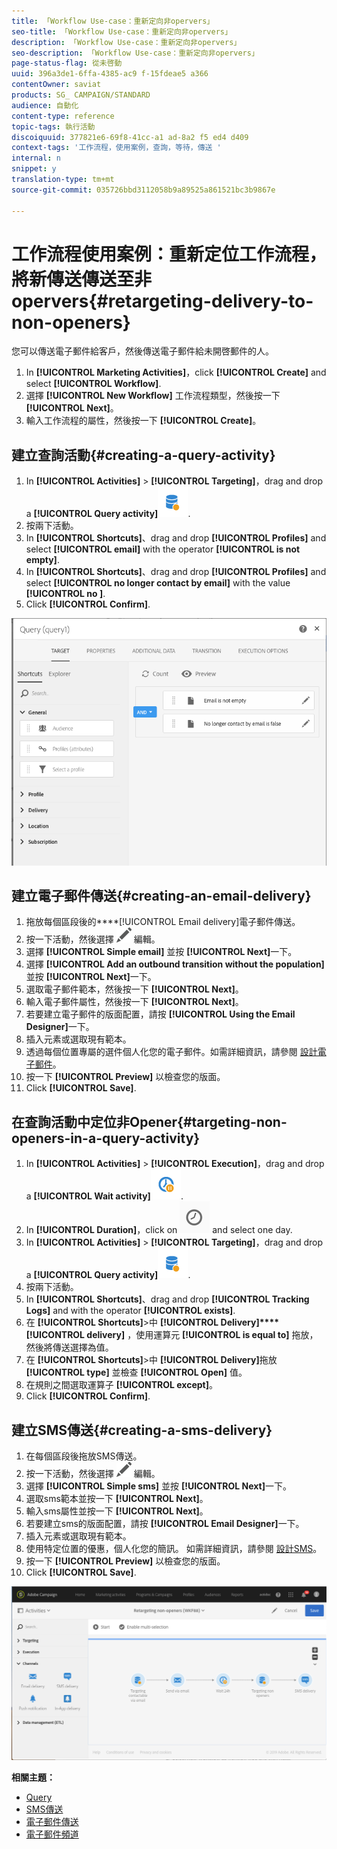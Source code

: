 ```yaml
---
title: 「Workflow Use-case：重新定向非opervers」
seo-title: 「Workflow Use-case：重新定向非opervers」
description: 「Workflow Use-case：重新定向非opervers」
seo-description: 「Workflow Use-case：重新定向非opervers」
page-status-flag: 從未啓動
uuid: 396a3de1-6ffa-4385-ac9 f-15fdeae5 a366
contentOwner: saviat
products: SG_ CAMPAIGN/STANDARD
audience: 自動化
content-type: reference
topic-tags: 執行活動
discoiquuid: 377821e6-69f8-41cc-a1 ad-8a2 f5 ed4 d409
context-tags: '工作流程，使用案例，查詢，等待，傳送 '
internal: n
snippet: y
translation-type: tm+mt
source-git-commit: 035726bbd3112058b9a89525a861521bc3b9867e

---
```



# 工作流程使用案例：重新定位工作流程，將新傳送傳送至非opervers{#retargeting-delivery-to-non-openers}

您可以傳送電子郵件給客戶，然後傳送電子郵件給未開啓郵件的人。

1. In **[!UICONTROL Marketing Activities]**，click **[!UICONTROL Create]** and select **[!UICONTROL Workflow]**.
1. 選擇 **[!UICONTROL New Workflow]** 工作流程類型，然後按一下 **[!UICONTROL Next]**。
1. 輸入工作流程的屬性，然後按一下 **[!UICONTROL Create]**。

## 建立查詢活動{#creating-a-query-activity}

1. In **[!UICONTROL Activities]** &gt; **[!UICONTROL Targeting]**，drag and drop a **[!UICONTROL Query activity]**![](assets/query.png).
1. 按兩下活動。
1. In **[!UICONTROL Shortcuts]**、drag and drop **[!UICONTROL Profiles]** and select **[!UICONTROL email]** with the operator **[!UICONTROL is not empty]**.
1. In **[!UICONTROL Shortcuts]**、drag and drop **[!UICONTROL Profiles]** and select **[!UICONTROL no longer contact by email]** with the value **[!UICONTROL no ]**.
1. Click **[!UICONTROL Confirm]**.

![](assets/wf-complement-query.png)

## 建立電子郵件傳送{#creating-an-email-delivery}

1. 拖放每個區段後的****[!UICONTROL Email delivery]電子郵件傳送。
1. 按一下活動，然後選擇 ![](assets/edit_darkgrey-24px.png) 編輯。
1. 選擇 **[!UICONTROL Simple email]** 並按 **[!UICONTROL Next]**&#x200B;一下。
1. 選擇 **[!UICONTROL Add an outbound transition without the population]** 並按 **[!UICONTROL Next]**&#x200B;一下。
1. 選取電子郵件範本，然後按一下 **[!UICONTROL Next]**。
1. 輸入電子郵件屬性，然後按一下 **[!UICONTROL Next]**。
1. 若要建立電子郵件的版面配置，請按 **[!UICONTROL Using the Email Designer]**&#x200B;一下。
1. 插入元素或選取現有範本。
1. 透過每個位置專屬的選件個人化您的電子郵件。如需詳細資訊，請參閱 [設計電子郵件](../../designing/using/about-email-content-design.md#designing-an-email-content-from-scratch)。
1. 按一下 **[!UICONTROL Preview]** 以檢查您的版面。
1. Click **[!UICONTROL Save]**.

## 在查詢活動中定位非Opener{#targeting-non-openers-in-a-query-activity}

1. In **[!UICONTROL Activities]** &gt; **[!UICONTROL Execution]**，drag and drop a **[!UICONTROL Wait activity]**![](assets/wait.png).
1. In **[!UICONTROL Duration]**，click on ![](assets/duration-icon.png) and select one day.
1. In **[!UICONTROL Activities]** &gt; **[!UICONTROL Targeting]**，drag and drop a **[!UICONTROL Query activity]**![](assets/query.png).
1. 按兩下活動。
1. In **[!UICONTROL Shortcuts]**、drag and drop **[!UICONTROL Tracking Logs]** and with the operator **[!UICONTROL exists]**.
1. 在 **[!UICONTROL Shortcuts]**&gt;中 **[!UICONTROL Delivery]****[!UICONTROL delivery]** ，使用運算元 **[!UICONTROL is equal to]** 拖放，然後將傳送選擇為值。
1. 在 **[!UICONTROL Shortcuts]**&gt;中 **[!UICONTROL Delivery]**&#x200B;拖放 **[!UICONTROL type]** 並檢查 **[!UICONTROL Open]** 值。
1. 在規則之間選取運算子 **[!UICONTROL except]**。
1. Click **[!UICONTROL Confirm]**.

## 建立SMS傳送{#creating-a-sms-delivery}

1. 在每個區段後拖放SMS傳送。
1. 按一下活動，然後選擇 ![](assets/edit_darkgrey-24px.png) 編輯。
1. 選擇 **[!UICONTROL Simple sms]** 並按 **[!UICONTROL Next]**&#x200B;一下。
1. 選取sms範本並按一下 **[!UICONTROL Next]**。
1. 輸入sms屬性並按一下 **[!UICONTROL Next]**。
1. 若要建立sms的版面配置，請按 **[!UICONTROL Email Designer]**&#x200B;一下。
1. 插入元素或選取現有範本。
1. 使用特定位置的優惠，個人化您的簡訊。
如需詳細資訊，請參閱 [設計SMS](../../channels/using/creating-an-sms-message.md)。
1. 按一下 **[!UICONTROL Preview]** 以檢查您的版面。
1. Click **[!UICONTROL Save]**.

![](assets/wf-retargeting-non-openers.png)

**相關主題：**

* [Query](../../automating/using/query.md)
* [SMS傳送](../../automating/using/sms-delivery.md)
* [電子郵件傳送](../../automating/using/email-delivery.md)
* [電子郵件頻道](../../channels/using/creating-an-email.md)
